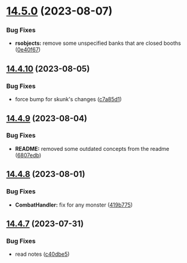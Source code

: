 # [14.5.0](https://github.com/Torwent/WaspLib/compare/v14.4.10...v14.5.0) (2023-08-07)


### Bug Fixes

* **rsobjects:** remove some unspecified banks that are closed booths ([0e40f67](https://github.com/Torwent/WaspLib/commit/0e40f67aa445bc6e633e98873028bb54b03d07b9))



## [14.4.10](https://github.com/Torwent/WaspLib/compare/v14.4.9...v14.4.10) (2023-08-05)


### Bug Fixes

* force bump for skunk's changes ([c7a85d1](https://github.com/Torwent/WaspLib/commit/c7a85d130b3ec272070c16745c5da61306391816))



## [14.4.9](https://github.com/Torwent/WaspLib/compare/v14.4.8...v14.4.9) (2023-08-04)


### Bug Fixes

* **README:** removed some outdated concepts from the readme ([6807edb](https://github.com/Torwent/WaspLib/commit/6807edb523b2d890135d472bba5a3f432ac490d7))



## [14.4.8](https://github.com/Torwent/WaspLib/compare/v14.4.7...v14.4.8) (2023-08-01)


### Bug Fixes

* **CombatHandler:** fix for any monster ([419b775](https://github.com/Torwent/WaspLib/commit/419b77550aac479361b46f2375d8b8abc289550d))



## [14.4.7](https://github.com/Torwent/WaspLib/compare/v14.4.6...v14.4.7) (2023-07-31)


### Bug Fixes

* read notes ([c40dbe5](https://github.com/Torwent/WaspLib/commit/c40dbe5474ef258ec08a3f23422d437bbbd1d130))



